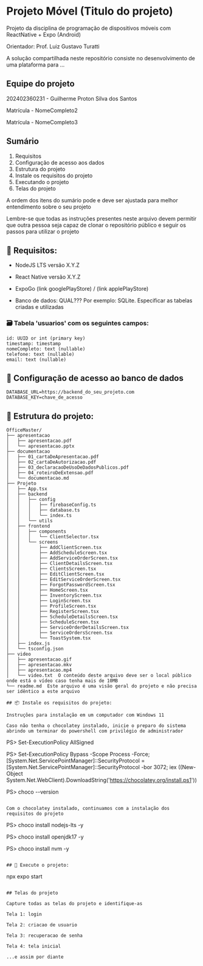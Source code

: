 # Projeto Móvel (Titulo do projeto) 

Projeto da disciplina de programação de dispositivos móveis com ReactNative + Expo (Android)

Orientador: Prof. Luiz Gustavo Turatti

A solução compartilhada neste repositório consiste no desenvolvimento de uma plataforma para ...

## Equipe do projeto

202402360231 - Guilherme Proton Silva dos Santos 

Matrícula - NomeCompleto2

Matrícula - NomeCompleto3

## Sumário

1. Requisitos
2. Configuração de acesso aos dados
3. Estrutura do projeto
4. Instale os requisitos do projeto
5. Executando o projeto
6. Telas do projeto

A ordem dos itens do sumário pode e deve ser ajustada para melhor entendimento sobre o seu projeto

Lembre-se que todas as instruções presentes neste arquivo devem permitir que outra pessoa seja capaz de clonar o repositório público e seguir os passos para utilizar o projeto


## 🔧 Requisitos:

- NodeJS LTS versão X.Y.Z

- React Native versão X.Y.Z

- ExpoGo (link googlePlayStore) / (link applePlayStore)

- Banco de dados: QUAL??? Por exemplo: SQLite. Especificar as tabelas criadas e utilizadas

### 🗃️ Tabela 'usuarios' com os seguintes campos:
```
id: UUID or int (primary key)
timestamp: timestamp
nomeCompleto: text (nullable)
telefone: text (nullable)
email: text (nullable)
```

## 🔐 Configuração de acesso ao banco de dados
```
DATABASE_URL=https://backend_do_seu_projeto.com
DATABASE_KEY=chave_de_acesso
```

## 📁 Estrutura do projeto:
```
OfficeMaster/
├── apresentacao
│   ├── apresentacao.pdf
│   └── apresentacao.pptx
├── documentacao
│   ├── 01_cartaDeApresentacao.pdf
│   ├── 02_cartaDeAutorizacao.pdf
│   ├── 03_declaracaoDeUsoDeDadosPublicos.pdf
│   ├── 04_roteiroDeExtensao.pdf
│   └── documentacao.md
├── Projeto
│   ├── App.tsx
│   ├── backend
│   │   ├── config
│   │   │   ├── firebaseConfig.ts
│   │   │   ├── database.ts
│   │   │   └── index.ts
│   │   └── utils
│   ├── frontend
│   │   ├── components
│   │   │   └── ClientSelector.tsx
│   │   └── screens
│   │       ├── AddClientScreen.tsx
│   │       ├── AddScheduleScreen.tsx
│   │       ├── AddServiceOrderScreen.tsx
│   │       ├── ClientDetailsScreen.tsx
│   │       ├── ClientsScreen.tsx
│   │       ├── EditClientScreen.tsx
│   │       ├── EditServiceOrderScreen.tsx
│   │       ├── ForgotPasswordScreen.tsx
│   │       ├── HomeScreen.tsx
│   │       ├── InventoryScreen.tsx
│   │       ├── LoginScreen.tsx
│   │       ├── ProfileScreen.tsx
│   │       ├── RegisterScreen.tsx
│   │       ├── ScheduleDetailsScreen.tsx
│   │       ├── ScheduleScreen.tsx
│   │       ├── ServiceOrderDetailsScreen.tsx
│   │       ├── ServiceOrdersScreen.tsx
│   │       └── ToastSystem.tsx
│   ├── index.js
│   └── tsconfig.json
├── video
│   ├── apresentacao.gif
│   ├── apresentacao.mkv
│   ├── apresentacao.mp4
│   └── video.txt  O conteúdo deste arquivo deve ser o local público onde está o vídeo caso tenha mais de 10MB
└── readme.md  Este arquivo é uma visão geral do projeto e não precisa ser idêntico a este arquivo

## 📦 Instale os requisitos do projeto:

Instruções para instalação em um computador com Windows 11

Caso não tenha o chocolatey instalado, inicie o preparo do sistema abrindo um terminar do powershell com privilégio de administrador

```
PS> Set-ExecutionPolicy AllSigned

PS> Set-ExecutionPolicy Bypass -Scope Process -Force; [System.Net.ServicePointManager]::SecurityProtocol = [System.Net.ServicePointManager]::SecurityProtocol -bor 3072; iex ((New-Object System.Net.WebClient).DownloadString('https://chocolatey.org/install.ps1'))

PS> choco --version
```

Com o chocolatey instalado, continuamos com a instalação dos requisitos do projeto

```
PS> choco install nodejs-lts -y

PS> choco install openjdk17 -y

PS> choco install nvm -y
```

## 🚀 Execute o projeto:

```
npx expo start
```

## Telas do projeto

Capture todas as telas do projeto e identifique-as

Tela 1: login

Tela 2: criacao de usuario

Tela 3: recuperacao de senha

Tela 4: tela inicial

...e assim por diante
